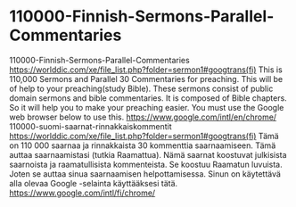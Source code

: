 # 110000-Finnish-Sermons-Parallel-Commentaries
110000-Finnish-Sermons-Parallel-Commentaries  https://worlddic.com/xe/file_list.php?folder=sermon1#googtrans(fi)  This is 110,000 Sermons and Parallel 30 Commentaries for preaching. This will be of help to your preaching(study Bible).  These sermons consist of public domain sermons and bible commentaries. It is composed of Bible chapters.  So it will help you to make your preaching easier. You must use the Google web browser below to use this. https://www.google.com/intl/en/chrome/  110000-suomi-saarnat-rinnakkaiskommentit https://worlddic.com/xe/file_list.php?folder=sermon1#googtrans(fi) Tämä on 110 000 saarnaa ja rinnakkaista 30 kommenttia saarnaamiseen. Tämä auttaa saarnaamistasi (tutkia Raamattua). Nämä saarnat koostuvat julkisista saarnoista ja raamatullisista kommenteista. Se koostuu Raamatun luvuista. Joten se auttaa sinua saarnaamisen helpottamisessa. Sinun on käytettävä alla olevaa Google -selainta käyttääksesi tätä. https://www.google.com/intl/fi/chrome/
